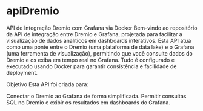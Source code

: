 # apiDremio
API de Integração Dremio com Grafana via Docker
Bem-vindo ao repositório da API de integração entre Dremio e Grafana, projetada para facilitar a visualização de dados analíticos em dashboards interativos. Esta API atua como uma ponte entre o Dremio (uma plataforma de data lake) e o Grafana (uma ferramenta de visualização), permitindo que você consulte dados do Dremio e os exiba em tempo real no Grafana. Tudo é configurado e executado usando Docker para garantir consistência e facilidade de deployment.

Objetivo
Esta API foi criada para:

Conectar o Dremio ao Grafana de forma simplificada.
Permitir consultas SQL no Dremio e exibir os resultados em dashboards do Grafana.

